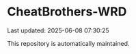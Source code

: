 # CheatBrothers-WRD

Last updated: 2025-06-08 07:30:25

This repository is automatically maintained.
